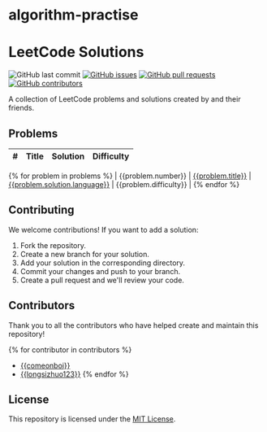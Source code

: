 # algorithm-practise
# LeetCode Solutions

![GitHub last commit](https://img.shields.io/github/last-commit/longsizhuo123/algorithm-practise) [![GitHub issues](https://img.shields.io/github/issues-raw/<username>/<repo-name>)](https://github.com/<username>/<repo-name>/issues) [![GitHub pull requests](https://img.shields.io/github/issues-pr-raw/<username>/<repo-name>)](https://github.com/<username>/<repo-name>/pulls) [![GitHub contributors](https://img.shields.io/github/contributors/<username>/<repo-name>)](https://github.com/<username>/<repo-name>/graphs/contributors)

A collection of LeetCode problems and solutions created by <username> and their friends. 

## Problems

| # | Title | Solution | Difficulty |
|---| ----- | -------- | ---------- |
{% for problem in problems %}
| {{problem.number}} | [{{problem.title}}]({{problem.link}}) | [{{problem.solution.language}}]({{problem.solution.link}}) | {{problem.difficulty}} |
{% endfor %}

## Contributing

We welcome contributions! If you want to add a solution:

1. Fork the repository.
2. Create a new branch for your solution.
3. Add your solution in the corresponding directory.
4. Commit your changes and push to your branch.
5. Create a pull request and we'll review your code.

## Contributors

Thank you to all the contributors who have helped create and maintain this repository!

{% for contributor in contributors %}
* [{{comeonboi}}]({{https://github.com/comeonboi}})
* [{{longsizhuo123}}]({{https://github.com/longsizhuo123}})
{% endfor %}

## License

This repository is licensed under the [MIT License](LICENSE).
